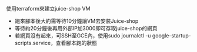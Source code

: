 使用terraform來建立juice-shop VM
- 跑來腳本後大約需等待10分鐘讓VM去安裝Juice-shop
- 等待約20分鐘後再用外部IP加3000即可存取juice-shop的網頁
- 若網頁沒有起來，可SSH至GCE內，使用sudo journalctl -u google-startup-scripts.service，查看腳本跑的狀態

